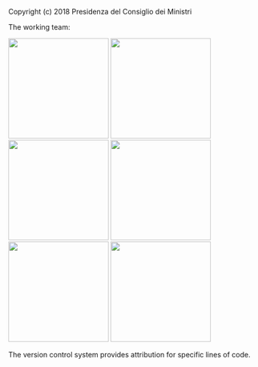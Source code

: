 Copyright (c) 2018 Presidenza del Consiglio dei Ministri

The working team:

<img src="https://teamdigitale.github.io/security-awareness/img/photos/andrea_ceresoni.png" width="200"/>
<img src="https://teamdigitale.github.io/security-awareness/img/photos/alice_casiraghi.png" width="200"/>
<img src="https://teamdigitale.github.io/security-awareness/img/photos/andrea_biancini.png" width="200"/>
<img src="https://teamdigitale.github.io/security-awareness/img/photos/francesco_deaugustinis.png" width="200"/>
<img src="https://teamdigitale.github.io/security-awareness/img/photos/daniela_battisti.png" width="200"/>
<img src="https://teamdigitale.github.io/security-awareness/img/photos/mirko_calvaresi.png" width="200"/>

The version control system provides attribution for specific lines of code.